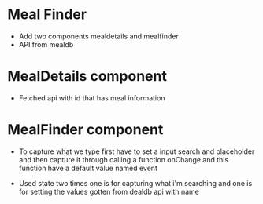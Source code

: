 # Meal Finder
- Add two components mealdetails and mealfinder 
- API from mealdb

# MealDetails component
- Fetched api with id that has meal information

# MealFinder component
- To capture what we type first have to set a input search and placeholder and then capture it through calling a function onChange and this function have a default value named event

- Used state two times one is for capturing what i'm searching and one is for setting the values gotten from dealdb api with name
